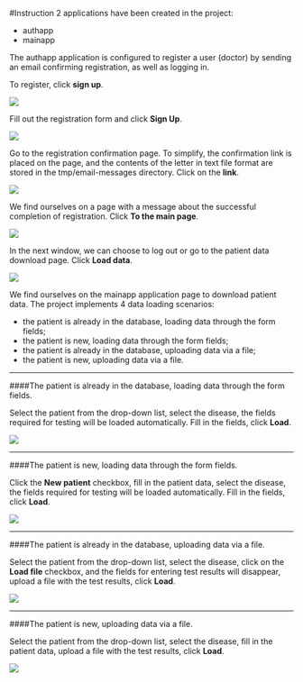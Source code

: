 #Instruction
2 applications have been created in the project:
- authapp
- mainapp

The authapp application is configured to register a user (doctor) by sending an email confirming registration, as well as logging in.

To register, click **sign up**.

![](./instruction_images/1.png)

Fill out the registration form and click **Sign Up**.

![](./instruction_images/2.png)

Go to the registration confirmation page. 
To simplify, the confirmation link is placed on the page, 
and the contents of the letter in text file format are stored 
in the tmp/email-messages directory.
Click on the **link**.

![](./instruction_images/3.png)

We find ourselves on a page with a message about the successful 
completion of registration.  Click **To the main page**.

![](./instruction_images/4.png)

In the next window, we can choose to log out or go to 
the patient data download page. Click **Load data**.

![](./instruction_images/5.png)

We find ourselves on the mainapp application page to download patient data.
The project implements 4 data loading scenarios:

- the patient is already in the database, loading data through the form fields;
- the patient is new, loading data through the form fields;
- the patient is already in the database, uploading data via a file;
- the patient is new, uploading data via a file.

***

####The patient is already in the database, loading data through the form fields.

Select the patient from the drop-down list, select the disease, 
the fields required for testing will be loaded automatically. 
Fill in the fields, click **Load**.

![](./instruction_images/6.png)

***

####The patient is new, loading data through the form fields.

Click the **New patient** checkbox, fill in the patient data, 
select the disease, the fields required for testing will be 
loaded automatically. Fill in the fields, click **Load**.

![](./instruction_images/7.png)

***

####The patient is already in the database, uploading data via a file.

Select the patient from the drop-down list, select the disease,
click on the **Load file** checkbox, and the fields for entering test 
results will disappear, upload a file with the test results,
click **Load**.

![](./instruction_images/8.png)

***

####The patient is new, uploading data via a file.

Select the patient from the drop-down list, select the disease, 
fill in the patient data, upload a file with the test results,
click **Load**.

![](./instruction_images/9.png)

